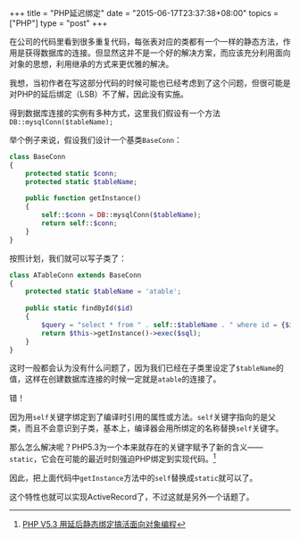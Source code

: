 +++
title  = "PHP延迟绑定"
date = "2015-06-17T23:37:38+08:00"
topics = ["PHP"]
type = "post"
+++

在公司的代码里看到很多重复代码，每张表对应的类都有一个一样的静态方法，作用是获得数据库的连接。但显然这并不是一个好的解决方案，而应该充分利用面向对象的思想，利用继承的方式来更优雅的解决。

我想，当初作者在写这部分代码的时候可能也已经考虑到了这个问题，但很可能是对PHP的延后绑定（LSB）不了解，因此没有实施。

得到数据库连接的实例有多种方式，这里我们假设有一个方法`DB::mysqlConn($tableName);`

举个例子来说，假设我们设计一个基类`BaseConn`：

```php
class BaseConn
{
    protected static $conn;
    protected static $tableName;
    
    public function getInstance()
    {
        self::$conn = DB::mysqlConn($tableName);
        return self::$conn;
    }
}
```

按照计划，我们就可以写子类了：

```php
class ATableConn extends BaseConn
{
    protected static $tableName = 'atable';
    
    public static findById($id)
    {
        $query = "select * from " . self::$tableName . " where id = {$id}";
        return $this->getInstance()->exec($sql);
    }
}
```

这时一般都会认为没有什么问题了，因为我们已经在子类里设定了`$tableName`的值，这样在创建数据库连接的时候一定就是`atable`的连接了。

错！

因为用`self`关键字绑定到了编译时引用的属性或方法。`self`关键字指向的是父类，而且不会意识到子类，基本上，编译器会用所绑定的名称替换`self`关键字。

那么怎么解决呢？PHP5.3为一个本来就存在的关键字赋予了新的含义——`static`，它会在可能的最近时刻强迫PHP绑定到实现代码。[^static]

因此，把上面代码中`getInstance`方法中的`self`替换成`static`就可以了。

这个特性也就可以实现ActiveRecord了，不过这就是另外一个话题了。


        
[^static]: [PHP V5.3 用延后静态绑定搞活面向对象编程](http://www.ibm.com/developerworks/cn/opensource/os-php-53static/)
